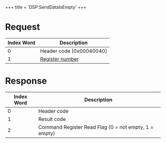 +++
title = 'DSP:SendDataIsEmpty'
+++

# Request

| Index Word | Description                                          |
|------------|------------------------------------------------------|
| 0          | Header code \[0x00040040\]                           |
| 1          | [Register number](DSP_Registers#DSP_CMDX "wikilink") |

# Response

| Index Word | Description                                           |
|------------|-------------------------------------------------------|
| 0          | Header code                                           |
| 1          | Result code                                           |
| 2          | Command Register Read Flag (0 = not empty, 1 = empty) |